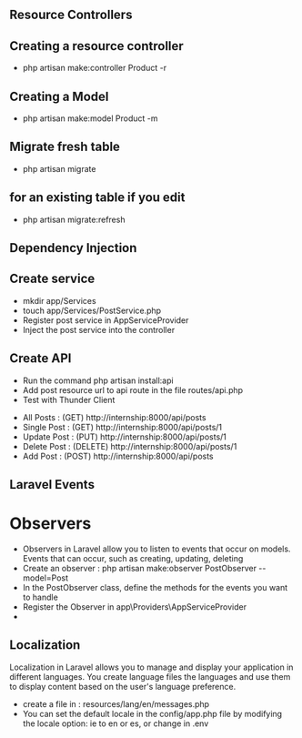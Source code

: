 

## Resource Controllers

## Creating a resource controller
- php artisan make:controller Product -r

## Creating a Model
- php artisan make:model Product -m

## Migrate fresh table
- php artisan migrate

## for an existing table if you edit
- php artisan migrate:refresh 

## Dependency Injection

## Create service


- mkdir app/Services
- touch app/Services/PostService.php
- Register post service in AppServiceProvider
- Inject the post service into the controller

## Create API 
- Run the command php artisan install:api
- Add post resource url to api route in the file routes/api.php 
- Test with Thunder Client

* All Posts :     (GET) http://internship:8000/api/posts
* Single Post :   (GET)  http://internship:8000/api/posts/1
* Update Post  :  (PUT)  http://internship:8000/api/posts/1
* Delete Post :   (DELETE)  http://internship:8000/api/posts/1
* Add Post :      (POST)  http://internship:8000/api/posts



## Laravel Events
# Observers 
- Observers in Laravel allow you to listen to events that occur on models. Events that can  occur, such as creating, updating, deleting
- Create an observer : php artisan make:observer PostObserver --model=Post
- In the PostObserver class, define the methods for the events you want to handle
- Register the Observer in app\Providers\AppServiceProvider
- 
## Localization
Localization in Laravel allows you to manage and display your application in different languages. You create language files the languages and use them to display content based on the user's language preference.

- create a file in : resources/lang/en/messages.php
- You can set the default locale in the config/app.php file by modifying the locale option: ie to en or es, or change in .env


